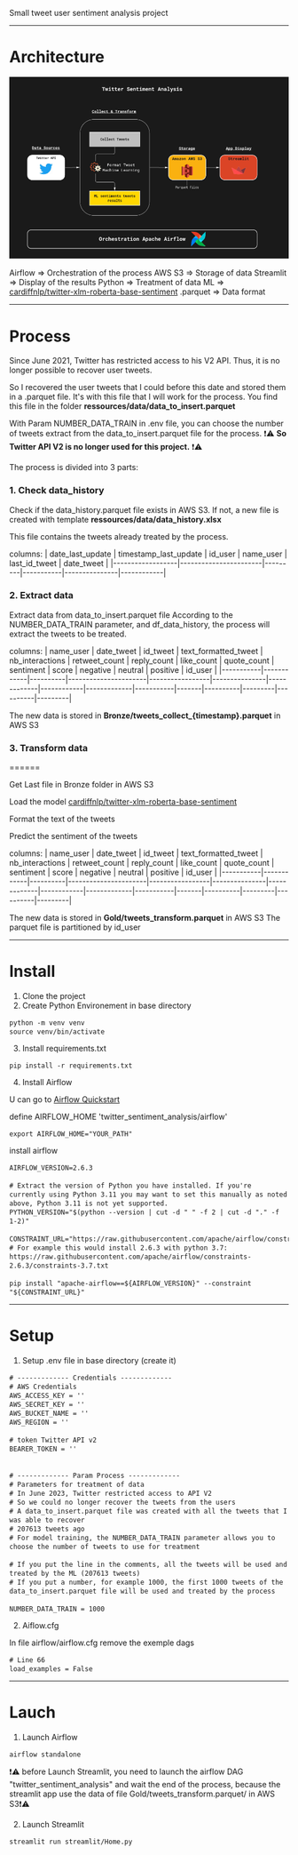 
Small tweet user sentiment analysis project













---
# Architecture

![alt process](https://github.com/Kyytox/twitter_sentiment_analysis/blob/master/ressources/media/whiteboard_process_data.png)


Airflow => Orchestration of the process
AWS S3 => Storage of data
Streamlit => Display of the results
Python => Treatment of data
ML => [cardiffnlp/twitter-xlm-roberta-base-sentiment](https://huggingface.co/cardiffnlp/twitter-xlm-roberta-base-sentiment)
.parquet => Data format





---
# Process

Since June 2021, Twitter has restricted access to his V2 API.
Thus, it is no longer possible to recover user tweets.

So I recovered the user tweets that I could before this date and stored them in a .parquet file.
It's with this file that I will work for the process.
You find this file in the folder **ressources/data/data_to_insert.parquet**

With Param NUMBER_DATA_TRAIN in .env file, you can choose the number of tweets extract from the data_to_insert.parquet file for the process. 
❗⚠ **So Twitter API V2 is no longer used for this project.** ❗⚠ 


The process is divided into 3 parts:

### 1. Check data_history

Check if the data_history.parquet file exists in AWS S3.
If not, a new file is created with template **ressources/data/data_history.xlsx**

This file contains the tweets already treated by the process.

columns:
| date_last_update | timestamp_last_update | id_user | name_user | last_id_tweet | date_tweet |
|------------------|-----------------------|---------|-----------|---------------|------------|




### 2. Extract data

Extract data from data_to_insert.parquet file
According to the NUMBER_DATA_TRAIN parameter, and df_data_history, the process will extract the tweets to be treated.

columns:
| name_user | date_tweet | id_tweet | text_formatted_tweet | nb_interactions | retweet_count | reply_count | like_count | quote_count | sentiment | score | negative | neutral | positive | id_user |
|-----------|------------|----------|----------------------|-----------------|---------------|-------------|------------|-------------|-----------|-------|----------|---------|----------|---------|


The new data is stored in **Bronze/tweets_collect_{timestamp}.parquet** in AWS S3




### 3. Transform data
======

Get Last file in Bronze folder in AWS S3

Load the model [cardiffnlp/twitter-xlm-roberta-base-sentiment](https://huggingface.co/cardiffnlp/twitter-xlm-roberta-base-sentiment)

Format the text of the tweets

Predict the sentiment of the tweets

columns:
| name_user | date_tweet | id_tweet | text_formatted_tweet | nb_interactions | retweet_count | reply_count | like_count | quote_count | sentiment | score | negative | neutral | positive | id_user |
|-----------|------------|----------|----------------------|-----------------|---------------|-------------|------------|-------------|-----------|-------|----------|---------|----------|---------|


The new data is stored in **Gold/tweets_transform.parquet** in AWS S3
The parquet file is partitioned by id_user





---
# Install

1. Clone the project
2. Create Python Environement in base directory

```
python -m venv venv
source venv/bin/activate
```


3. Install requirements.txt
```
pip install -r requirements.txt
```


4. Install Airflow

U can go to [Airflow Quickstart ](https://airflow.apache.org/docs/apache-airflow/stable/start.html)

define AIRFLOW_HOME 'twitter_sentiment_analysis/airflow'
```
export AIRFLOW_HOME="YOUR_PATH"
```


install airflow
```
AIRFLOW_VERSION=2.6.3

# Extract the version of Python you have installed. If you're currently using Python 3.11 you may want to set this manually as noted above, Python 3.11 is not yet supported.
PYTHON_VERSION="$(python --version | cut -d " " -f 2 | cut -d "." -f 1-2)"

CONSTRAINT_URL="https://raw.githubusercontent.com/apache/airflow/constraints-${AIRFLOW_VERSION}/constraints-${PYTHON_VERSION}.txt"
# For example this would install 2.6.3 with python 3.7: https://raw.githubusercontent.com/apache/airflow/constraints-2.6.3/constraints-3.7.txt

pip install "apache-airflow==${AIRFLOW_VERSION}" --constraint "${CONSTRAINT_URL}"
```



---
# Setup

1. Setup .env file in base directory (create it)
```
# ------------- Credentials -------------
# AWS Credentials
AWS_ACCESS_KEY = ''
AWS_SECRET_KEY = ''
AWS_BUCKET_NAME = ''
AWS_REGION = ''

# token Twitter API v2
BEARER_TOKEN = ''


# ------------- Param Process -------------
# Parameters for treatment of data
# In June 2023, Twitter restricted access to API V2
# So we could no longer recover the tweets from the users
# A data_to_insert.parquet file was created with all the tweets that I was able to recover
# 207613 tweets ago
# For model training, the NUMBER_DATA_TRAIN parameter allows you to choose the number of tweets to use for treatment

# If you put the line in the comments, all the tweets will be used and treated by the ML (207613 tweets)
# If you put a number, for example 1000, the first 1000 tweets of the data_to_insert.parquet file will be used and treated by the process

NUMBER_DATA_TRAIN = 1000
```

2. Aiflow.cfg

In file airflow/airflow.cfg remove the exemple dags
```
# Line 66
load_examples = False
```






---
# Lauch

1. Launch Airflow
```
airflow standalone
```


❗⚠ before Launch Streamlit, you need to launch the airflow DAG "twitter_sentiment_analysis" and wait the end of the process, because the streamlit app use the data of file Gold/tweets_transform.parquet/ in AWS S3❗⚠

2. Launch Streamlit
```
streamlit run streamlit/Home.py
```










